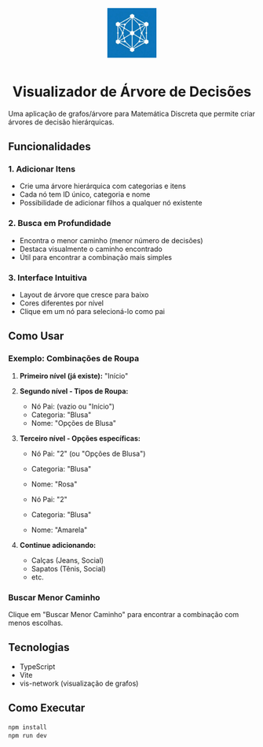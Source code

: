 <div align="center">
  <img src="public/icon.jpeg" alt="Ícone" width="20%" style="margin-bottom: 10px;">
  
  <h1>Visualizador de Árvore de Decisões</h1>
</div>

Uma aplicação de grafos/árvore para Matemática Discreta que permite criar árvores de decisão hierárquicas.

## Funcionalidades

### 1. **Adicionar Itens**

- Crie uma árvore hierárquica com categorias e itens
- Cada nó tem ID único, categoria e nome
- Possibilidade de adicionar filhos a qualquer nó existente

### 2. **Busca em Profundidade**

- Encontra o menor caminho (menor número de decisões)
- Destaca visualmente o caminho encontrado
- Útil para encontrar a combinação mais simples

### 3. **Interface Intuitiva**

- Layout de árvore que cresce para baixo
- Cores diferentes por nível
- Clique em um nó para selecioná-lo como pai

## Como Usar

### Exemplo: Combinações de Roupa

1. **Primeiro nível (já existe):** "Início"

2. **Segundo nível - Tipos de Roupa:**

   - Nó Pai: (vazio ou "Início")
   - Categoria: "Blusa"
   - Nome: "Opções de Blusa"

3. **Terceiro nível - Opções específicas:**

   - Nó Pai: "2" (ou "Opções de Blusa")
   - Categoria: "Blusa"
   - Nome: "Rosa"

   - Nó Pai: "2"
   - Categoria: "Blusa"
   - Nome: "Amarela"

4. **Continue adicionando:**
   - Calças (Jeans, Social)
   - Sapatos (Tênis, Social)
   - etc.

### Buscar Menor Caminho

Clique em "Buscar Menor Caminho" para encontrar a combinação com menos escolhas.

## Tecnologias

- TypeScript
- Vite
- vis-network (visualização de grafos)

## Como Executar

```bash
npm install
npm run dev
```
